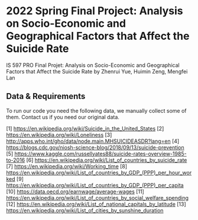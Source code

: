 # 2022 Spring Final Project: Analysis on Socio-Economic and Geographical Factors that Affect the Suicide Rate

IS 597 PRO Final Projet: Analysis on Socio-Economic and Geographical Factors that Affect the Suicide Rate
by Zhenrui Yue, Huimin Zeng, Mengfei Lan


## Data & Requirements

To run our code you need the following data, we manually collect some of them. Contact us if you need our original data.

[1] https://en.wikipedia.org/wiki/Suicide_in_the_United_States
[2] https://en.wikipedia.org/wiki/Loneliness
[3] http://apps.who.int/gho/data/node.main.MHSUICIDEASDR?lang=en
[4] https://blogs.cdc.gov/niosh-science-blog/2018/09/13/suicide-prevention
[5] https://www.kaggle.com/russellyates88/suicide-rates-overview-1985-to-2016
[6] https://en.wikipedia.org/wiki/List_of_countries_by_suicide_rate
[7] https://en.wikipedia.org/wiki/Working_time
[8] https://en.wikipedia.org/wiki/List_of_countries_by_GDP_(PPP)_per_hour_worked
[9] https://en.wikipedia.org/wiki/List_of_countries_by_GDP_(PPP)_per_capita
[10] https://data.oecd.org/earnwage/average-wages
[11] https://en.wikipedia.org/wiki/List_of_countries_by_social_welfare_spending
[12] https://en.wikipedia.org/wiki/List_of_national_capitals_by_latitude
[13] https://en.wikipedia.org/wiki/List_of_cities_by_sunshine_duration